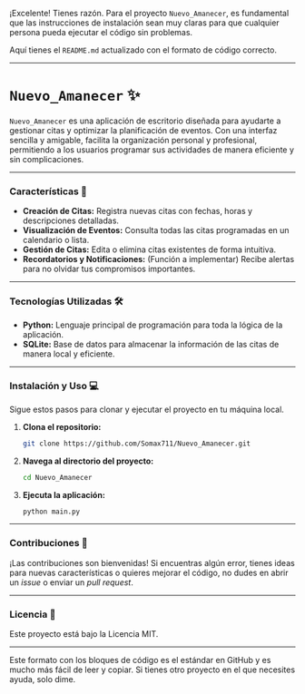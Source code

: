 ¡Excelente\! Tienes razón. Para el proyecto `Nuevo_Amanecer`, es fundamental que las instrucciones de instalación sean muy claras para que cualquier persona pueda ejecutar el código sin problemas.

Aquí tienes el `README.md` actualizado con el formato de código correcto.

-----

# `Nuevo_Amanecer` ✨

`Nuevo_Amanecer` es una aplicación de escritorio diseñada para ayudarte a gestionar citas y optimizar la planificación de eventos. Con una interfaz sencilla y amigable, facilita la organización personal y profesional, permitiendo a los usuarios programar sus actividades de manera eficiente y sin complicaciones.

-----

### Características 🚀

  * **Creación de Citas:** Registra nuevas citas con fechas, horas y descripciones detalladas.
  * **Visualización de Eventos:** Consulta todas las citas programadas en un calendario o lista.
  * **Gestión de Citas:** Edita o elimina citas existentes de forma intuitiva.
  * **Recordatorios y Notificaciones:** (Función a implementar) Recibe alertas para no olvidar tus compromisos importantes.

-----

### Tecnologías Utilizadas 🛠️

  * **Python:** Lenguaje principal de programación para toda la lógica de la aplicación.
  * **SQLite:** Base de datos para almacenar la información de las citas de manera local y eficiente.

-----

### Instalación y Uso 💻

Sigue estos pasos para clonar y ejecutar el proyecto en tu máquina local.

1.  **Clona el repositorio:**

    ```bash
    git clone https://github.com/Somax711/Nuevo_Amanecer.git
    ```

2.  **Navega al directorio del proyecto:**

    ```bash
    cd Nuevo_Amanecer
    ```

3.  **Ejecuta la aplicación:**

    ```bash
    python main.py
    ```

-----

### Contribuciones 🤝

¡Las contribuciones son bienvenidas\! Si encuentras algún error, tienes ideas para nuevas características o quieres mejorar el código, no dudes en abrir un *issue* o enviar un *pull request*.

-----

### Licencia 📄

Este proyecto está bajo la Licencia MIT.

-----

Este formato con los bloques de código es el estándar en GitHub y es mucho más fácil de leer y copiar. Si tienes otro proyecto en el que necesites ayuda, solo dime.
